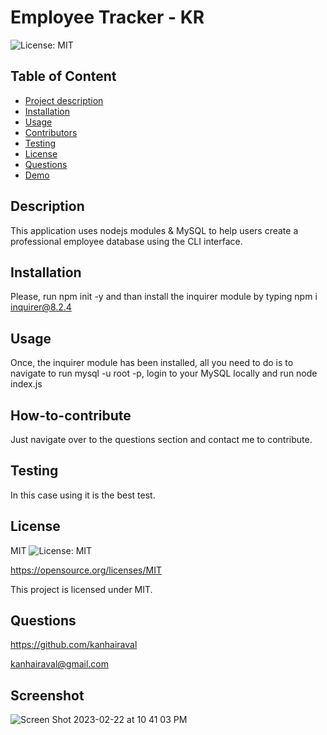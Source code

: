 # Employee Tracker - KR

  ![License: MIT](https://img.shields.io/badge/License-MIT-yellow.svg)


  ## Table of Content
  - [Project description](#Description)
  - [Installation](#Installation)
  - [Usage](#Usage)
  - [Contributors](#How-to-contribute)
  - [Testing](#Testing)
  - [License](#License)
  - [Questions](#Questions)
  - [Demo](Demo)

  ## Description
  This application uses nodejs modules & MySQL to help users create a professional employee database using the CLI interface.

  ## Installation
  Please, run npm init -y and than install the inquirer module by typing npm i inquirer@8.2.4

  ## Usage
  Once, the inquirer module has been installed, all you need to do is to navigate to run mysql -u root -p, login to your MySQL locally and run node index.js

  ## How-to-contribute
  Just navigate over to the questions section and contact me to contribute.

  ## Testing
  In this case using it is the best test.

  ## License
  MIT
  ![License: MIT](https://img.shields.io/badge/License-MIT-yellow.svg)

  https://opensource.org/licenses/MIT

  This project is licensed under MIT.

  ## Questions
  https://github.com/kanhairaval

  kanhairaval@gmail.com

  ## Screenshot

![Screen Shot 2023-02-22 at 10 41 03 PM](https://user-images.githubusercontent.com/114125334/220816581-b08fc55b-ab5f-4909-815b-5d2943b0978a.png)
